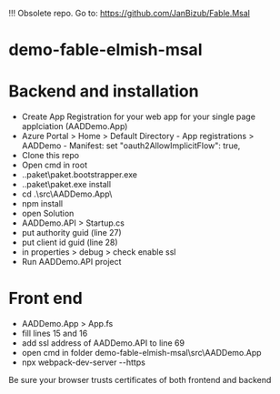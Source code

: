 !!! Obsolete repo. Go to: https://github.com/JanBizub/Fable.Msal

# demo-fable-elmish-msal

# Backend and installation
- Create App Registration for your web app for your single page applciation (AADDemo.App)
- Azure Portal > Home > Default Directory - App registrations > AADDemo - Manifest: set "oauth2AllowImplicitFlow": true,
- Clone this repo
- Open cmd in root
- .\.paket\paket.bootstrapper.exe
- .\.paket\paket.exe install
- cd .\src\AADDemo.App\
- npm install
- open Solution
- AADDemo.API > Startup.cs
- put authority guid (line 27)
- put client id guid (line 28)
- in properties > debug > check enable ssl
- Run AADDemo.API project

# Front end
- AADDemo.App > App.fs
- fill lines 15 and 16
- add ssl address of AADDemo.API to line 69
- open cmd in folder demo-fable-elmish-msal\src\AADDemo.App 
- npx webpack-dev-server --https

Be sure your browser trusts certificates of both frontend and backend
